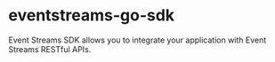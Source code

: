 # eventstreams-go-sdk
Event Streams SDK allows you to integrate your application with Event Streams RESTful APIs.
